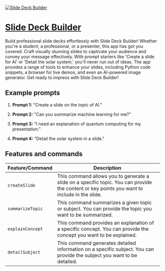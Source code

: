 [![Slide Deck Builder](https://files.oaiusercontent.com/file-GxL1USgyhsnPiZTIL6V3OS3O?se=2123-10-16T11%3A47%3A22Z&sp=r&sv=2021-08-06&sr=b&rscc=max-age%3D31536000%2C%20immutable&rscd=attachment%3B%20filename%3D84216a7b-9c40-4e93-8e73-0e97f8780e0e.png&sig=%2BgTM0OnQWafhwd3dVffYWFeo7AIOcNA1b6JzD88Axrc%3D)](https://chat.openai.com/g/g-0QQyby0Vj-slide-deck-builder)

# [Slide Deck Builder](https://chat.openai.com/g/g-0QQyby0Vj-slide-deck-builder)

Build professional slide decks effortlessly with Slide Deck Builder! Whether you're a student, a professional, or a presenter, this app has got you covered. Craft visually stunning slides to captivate your audience and convey your message effectively. With prompt starters like 'Create a slide for AI' or 'Detail the solar system,' you'll never run out of ideas. The app provides a range of tools to enhance your slides, including Python code snippets, a browser for live demos, and even an AI-powered image generator. Get ready to impress with Slide Deck Builder!

## Example prompts

1. **Prompt 1:** "Create a slide on the topic of AI."

2. **Prompt 2:** "Can you summarize machine learning for me?"

3. **Prompt 3:** "I need an explanation of quantum computing for my presentation."

4. **Prompt 4:** "Detail the solar system in a slide."

## Features and commands

| Feature/Command | Description |
| --- | --- |
| `createSlide` | This command allows you to generate a slide on a specific topic. You can provide the content or key points you want to include in the slide. |
| `summarizeTopic` | This command summarizes a given topic or subject. You can provide the topic you want to be summarized. |
| `explainConcept` | This command provides an explanation of a specific concept. You can provide the concept you want to be explained. |
| `detailSubject` | This command generates detailed information on a specific subject. You can provide the subject you want to be detailed. |